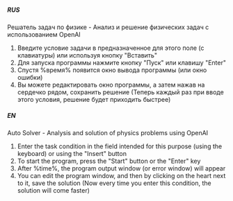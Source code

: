 ##### RUS
Решатель задач по физике - Анализ и решение физических задач с использованием OpenAI
1. Введите условие задачи в предназначенное для этого поле (с клавиатуры) или используя кнопку "Вставить"
2. Для запуска программы нажмите кнопку "Пуск" или клавишу "Enter"
3. Спустя %время% появится окно вывода программы (или окно ошибки)
4. Вы можете редактировать окно программы, а затем нажав на сердечко рядом, сохранить решение (Теперь каждый раз при вводе этого условия, решение будет приходить быстрее)

##### EN
Auto Solver - Analysis and solution of physics problems using OpenAI
1. Enter the task condition in the field intended for this purpose (using the keyboard) or using the "Insert" button
2. To start the program, press the "Start" button or the "Enter" key
3. After %time%, the program output window (or error window) will appear
4. You can edit the program window, and then by clicking on the heart next to it, save the solution (Now every time you enter this condition, the solution will come faster)
